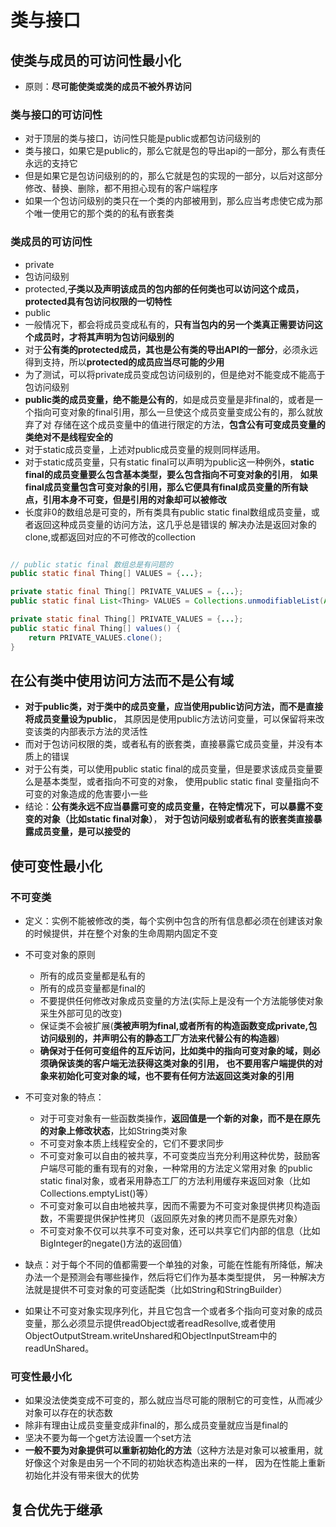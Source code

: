 # 类与接口

## 使类与成员的可访问性最小化

- 原则：**尽可能使类或类的成员不被外界访问**

### 类与接口的可访问性

- 对于顶层的类与接口，访问性只能是public或都包访问级别的
- 类与接口，如果它是public的，那么它就是包的导出api的一部分，那么有责任永远的支持它
- 但是如果它是包访问级别的的，那么它就是包的实现的一部分，以后对这部分修改、替换、删除，都不用担心现有的客户端程序
- 如果一个包访问级别的类只在一个类的内部被用到，那么应当考虑使它成为那个唯一使用它的那个类的的私有嵌套类

### 类成员的可访问性

- private
- 包访问级别
- protected,**子类以及声明该成员的包内部的任何类也可以访问这个成员，protected具有包访问权限的一切特性**
- public
- 一般情况下，都会将成员变成私有的，**只有当包内的另一个类真正需要访问这个成员时，才将其声明为包访问级别的**
- 对于**公有类的protected成员，其也是公有类的导出API的一部分**，必须永远得到支持，所以**protected的成员应当尽可能的少用**
- 为了测试，可以将private成员变成包访问级别的，但是绝对不能变成不能高于包访问级别
- **public类的成员变量，绝不能是公有的**，如是成员变量是非final的，或者是一个指向可变对象的final引用，那么一旦使这个成员变量变成公有的，那么就放弃了对
 存储在这个成员变量中的值进行限定的方法，**包含公有可变成员变量的类绝对不是线程安全的**
- 对于static成员变量，上述对public成员变量的规则同样适用。
- 对于static成员变量，只有static final可以声明为public这一种例外，**static final的成员变量要么包含基本类型，要么包含指向不可变对象的引用**，
 **如果final成员变量包含可变对象的引用，那么它便具有final成员变量的所有缺点，引用本身不可变，但是引用的对象却可以被修改**
- 长度非0的数组总是可变的，所有类具有public static final数组成员变量，或者返回这种成员变量的访问方法，这几乎总是错误的
 解决办法是返回对象的clone,或都返回对应的不可修改的collection

```java

// public static final 数组总是有问题的
public static final Thing[] VALUES = {...};

private static final Thing[] PRIVATE_VALUES = {...};
public static final List<Thing> VALUES = Collections.unmodifiableList(Arrays.asList(PRIVATE_VALUES);)

private static final Thing[] PRIVATE_VALUES = {...};
public static final Thing[] values() {
    return PRIVATE_VALUES.clone();
}
```




## 在公有类中使用访问方法而不是公有域

- **对于public类，对于类中的成员变量，应当使用public访问方法，而不是直接将成员变量设为public**，
 其原因是使用public方法访问变量，可以保留将来改变该类的内部表示方法的灵活性
- 而对于包访问权限的类，或者私有的嵌套类，直接暴露它成员变量，并没有本质上的错误
- 对于公有类，可以使用public static final的成员变量，但是要求该成员变量要么是基本类型，或者指向不可变的对象，
 使用public static final 变量指向不可变的对象造成的危害要小一些
- 结论：**公有类永远不应当暴露可变的成员变量，在特定情况下，可以暴露不变变的对象（比如static final对象）**，
 **对于包访问级别或者私有的嵌套类直接暴露成员变量，是可以接受的**




## 使可变性最小化

### 不可变类

- 定义：实例不能被修改的类，每个实例中包含的所有信息都必须在创建该对象的时候提供，并在整个对象的生命周期内固定不变
- 不可变对象的原则
  - 所有的成员变量都是私有的
  - 所有的成员变量都是final的
  - 不要提供任何修改对象成员变量的方法(实际上是没有一个方法能够使对象采生外部可见的改变)
  - 保证类不会被扩展(**类被声明为final,或者所有的构造函数变成private,包访问级别的，并声明公有的静态工厂方法来代替公有的构造器**)
  - **确保对于任何可变组件的互斥访问，比如类中的指向可变对象的域，则必须确保该类的客户端无法获得这类对象的引用，**
   **也不要用客户端提供的对象来初始化可变对象的域，也不要有任何方法返回这类对象的引用**

- 不可变对象的特点：
  - 对于可变对象有一些函数类操作，**返回值是一个新的对象，而不是在原先的对象上修改状态**，比如String类对象
  - 不可变对象本质上线程安全的，它们不要求同步
  - 不可变对象可以自由的被共享，不可变类应当充分利用这种优势，鼓励客户端尽可能的重有现有的对象，一种常用的方法定义常用对象
   的public static final对象，或者采用静态工厂的方法利用缓存来返回对象（比如Collections.emptyList()等）
  - 不可变对象可以自由地被共享，因而不需要为不可变对象提供拷贝构造函数，不需要提供保护性拷贝（返回原先对象的拷贝而不是原先对象）
  - 不可变对象不仅可以共享不可变对象，还可以共享它们内部的信息（比如BigInteger的negate()方法的返回值）

- 缺点：对于每个不同的值都需要一个单独的对象，可能在性能有所降低，解决办法一个是预测会有哪些操作，然后将它们作为基本类型提供，
 另一种解决方法就是提供不可变对象的可变适配类（比如String和StringBuilder）

- 如果让不可变对象实现序列化，并且它包含一个或者多个指向可变对象的成员变量，那么必须显示提供readObject或者readResollve,或者使用
 ObjectOutputStream.writeUnshared和ObjectInputStream中的readUnShared。

### 可变性最小化

- 如果没法使类变成不可变的，那么就应当尽可能的限制它的可变性，从而减少对象可以存在的状态数
- 除非有理由让成员变量变成非final的，那么成员变量就应当是final的
- 坚决不要为每一个get方法设置一个set方法
- **一般不要为对象提供可以重新初始化的方法**（这种方法是对象可以被重用，就好像这个对象是由另一个不同的初始状态构造出来的一样，
 因为在性能上重新初始化并没有带来很大的优势


## 复合优先于继承




